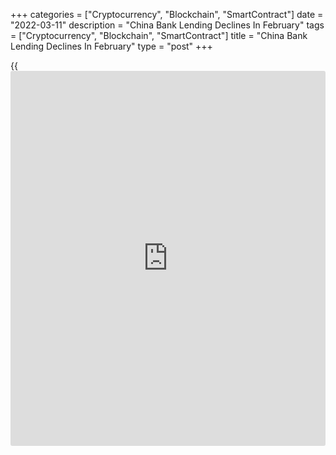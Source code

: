 +++
categories = ["Cryptocurrency", "Blockchain", "SmartContract"]
date = "2022-03-11"
description = "China Bank Lending Declines In February"
tags = ["Cryptocurrency", "Blockchain", "SmartContract"]
title = "China Bank Lending Declines In February"
type = "post"
+++

{{<iframe id="large-banner" src="https://www.bounty.group/#slide=5.0" width="100%" height="600" scrolling="no" style="border: 0px solid rgb(216, 221, 230); border-radius: 3px;">}}

China's bank lending declined more than expected in February, data from
the People's Bank of China revealed on Friday.

Banks extended CNY 1.23 trillion new yuan loans in February compared to
CNY 3.98 trillion loans provided in January. This was also below the
economists' forecast of CNY 1.48 trillion.

Aggregate financing declined to CNY 1.19 trillion, well below the
expected level of CNY 2.2 trillion.

The slowdown in lending suggests that more easing measures will be
needed to meet the [policy](https://www.fintechee.com/policy/) objectives that were recently laid out at the
National People's Congress, Julian Evans-Pritchard, an economist at
Capital Economics, said.

The economist said [policy](https://www.fintechee.com/policy/)makers are likely to be keen to see a renewed
rebound in credit growth over the coming months given the ongoing
economic weakness.

The next public easing move could come as soon as next Tuesday, when the
PBoC will have the opportunity to cut the rate on its medium-term
lending facility, the economist added.

For comments and feedback [contact](https://www.playgroundfx.com/contact/): editorial@rtt[news](https://www.letsplayfx.com/blog/forex-news-website/).com

[Economic News][1]

 **What parts of the world are seeing the best (and worst) economic
performances lately? Click[here][2] to check out our [Econ Scorecard][2]
and find out! See up-to-the-moment [ranking](https://www.playgroundfx.com/blog/crypto-exchange-ranking/)s for the best and worst
performers in [GDP][3], [unemployment rate][4], [inflation][5] and much
more.**

   1. www.rtt[news](https://www.letsplayfx.com/blog/forex-news-website/).com/Content/EconomicNews.aspx
   2. www.rtt[news](https://www.letsplayfx.com/blog/forex-news-website/).com/economic-scorecard/world-rank/unemployment-rate/highest-performance.aspx
   3. www.rtt[news](https://www.letsplayfx.com/blog/forex-news-website/).com/economic-scorecard/world-rank/GDP/highest-performance.aspx
   4. www.rtt[news](https://www.letsplayfx.com/blog/forex-news-website/).com/economic-scorecard/world-rank/unemployment-rate/lowest-performance.aspx
   5. www.rtt[news](https://www.letsplayfx.com/blog/forex-news-website/).com/economic-scorecard/world-rank/CPI/highest-performance.aspx